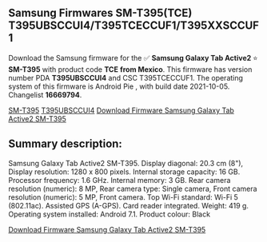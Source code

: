 <h2>Samsung Firmwares SM-T395(TCE) T395UBSCCUI4/T395TCECCUF1/T395XXSCCUF1</h2>
Download the Samsung firmware for the ✅ <strong>Samsung Galaxy Tab Active2 </strong> ⭐ <strong>SM-T395</strong> with product code <strong>TCE</strong> <strong> from Mexico</strong>. This firmware has version number PDA <strong>T395UBSCCUI4</strong> and CSC T395TCECCUF1. The operating system of this firmware is Android Pie , with build date 2021-10-05. Changelist <strong>16669794</strong>.


[SM-T395](https://samfirm.shop/samsung/model/SM-T395)
[T395UBSCCUI4](https://samfirm.shop/samsung/pda/T395UBSCCUI4)
[Download Firmware Samsung Galaxy Tab Active2 SM-T395](https://samfirm.shop/samsung/firmware/462533)
<h2>Summary description:</h2>
<p>Samsung Galaxy Tab Active2 SM-T395. Display diagonal: 20.3 cm (8"), Display resolution: 1280 x 800 pixels. Internal storage capacity: 16 GB. Processor frequency: 1.6 GHz. Internal memory: 3 GB. Rear camera resolution (numeric): 8 MP, Rear camera type: Single camera, Front camera resolution (numeric): 5 MP, Front camera. Top Wi-Fi standard: Wi-Fi 5 (802.11ac). Assisted GPS (A-GPS). Card reader integrated. Weight: 419 g. Operating system installed: Android 7.1. Product colour: Black</p>


[Download Firmware Samsung Galaxy Tab Active2 SM-T395](https://samfirm.shop/samsung/firmware/462533)

